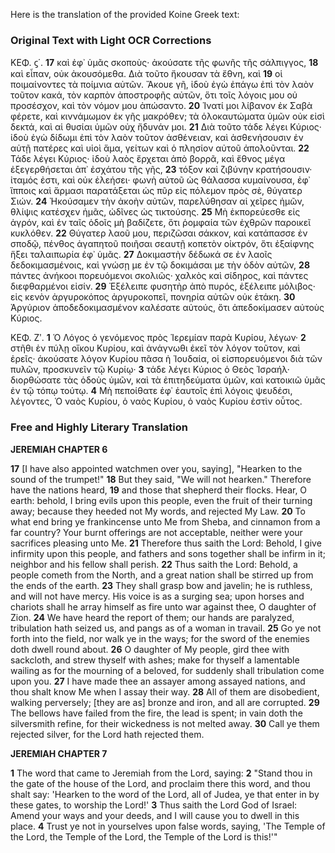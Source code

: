 Here is the translation of the provided Koine Greek text:

### Original Text with Light OCR Corrections

ΚΕΦ. ϛ΄.
**17** καὶ ἐφ᾿ ὑμᾶς σκοποὺς· ἀκούσατε τῆς φωνῆς τῆς σάλπιγγος,
**18** καὶ εἶπαν, οὐκ ἀκουσόμεθα. Διὰ τοῦτο ἤκουσαν τὰ ἔθνη, καὶ
**19** οἱ ποιμαίνοντες τὰ ποίμνια αὐτῶν. Ἄκουε γῆ, ἰδοὺ ἐγὼ ἐπάγω ἐπὶ τὸν λαὸν τοῦτον κακά, τὸν καρπὸν ἀποστροφῆς αὐτῶν, ὅτι τοῖς λόγοις μου οὐ προσέσχον, καὶ τὸν νόμον μου ἀπώσαντο.
**20** Ἱνατί μοι λίβανον ἐκ Σαβὰ φέρετε, καὶ κιννάμωμον ἐκ γῆς μακρόθεν; τὰ ὁλοκαυτώματα ὑμῶν οὐκ εἰσὶ δεκτά, καὶ αἱ θυσίαι ὑμῶν οὐχ ἤδυνάν μοι.
**21** Διὰ τοῦτο τάδε λέγει Κύριος· ἰδοὺ ἐγὼ δίδωμι ἐπὶ τὸν λαὸν τοῦτον ἀσθένειαν, καὶ ἀσθενήσουσιν ἐν αὐτῇ πατέρες καὶ υἱοὶ ἅμα, γείτων καὶ ὁ πλησίον αὐτοῦ ἀπολοῦνται.
**22** Τάδε λέγει Κύριος· ἰδοὺ λαὸς ἔρχεται ἀπὸ βορρᾶ, καὶ ἔθνος μέγα ἐξεγερθήσεται ἀπ᾿ ἐσχάτου τῆς γῆς,
**23** τόξον καὶ ζιβύνην κρατήσουσιν· ἰταμός ἐστι, καὶ οὐκ ἐλεήσει· φωνὴ αὐτοῦ ὡς θάλασσα κυμαίνουσα, ἐφ᾿ ἵπποις καὶ ἅρμασι παρατάξεται ὡς πῦρ εἰς πόλεμον πρὸς σὲ, θύγατερ Σιών.
**24** Ἠκούσαμεν τὴν ἀκοὴν αὐτῶν, παρελύθησαν αἱ χεῖρες ἡμῶν, θλίψις κατέσχεν ἡμᾶς, ὠδῖνες ὡς τικτούσης.
**25** Μὴ ἐκπορεύεσθε εἰς ἀγρόν, καὶ ἐν ταῖς ὁδοῖς μὴ βαδίζετε, ὅτι ῥομφαία τῶν ἐχθρῶν παροικεῖ κυκλόθεν.
**22** Θύγατερ λαοῦ μου, περιζῶσαι σάκκον, καὶ κατάπασσε ἐν σποδῷ, πένθος ἀγαπητοῦ ποιῆσαι σεαυτῇ κοπετὸν οἰκτρόν, ὅτι ἐξαίφνης ἥξει ταλαιπωρία ἐφ᾿ ὑμᾶς.
**27** Δοκιμαστὴν δέδωκά σε ἐν λαοῖς δεδοκιμασμένοις, καὶ γνώσῃ με ἐν τῷ δοκιμάσαι με τὴν ὁδὸν αὐτῶν,
**28** πάντες ἀνήκοοι πορευόμενοι σκολιῶς· χαλκὸς καὶ σίδηρος, καὶ πάντες διεφθαρμένοι εἰσίν.
**29** Ἐξέλειπε φυσητὴρ ἀπὸ πυρός, ἐξέλειπε μόλιβος· εἰς κενὸν ἀργυροκόπος ἀργυροκοπεῖ, πονηρία αὐτῶν οὐκ ἐτάκη.
**30** Ἀργύριον ἀποδεδοκιμασμένον καλέσατε αὐτούς, ὅτι ἀπεδοκίμασεν αὐτοὺς Κύριος.

ΚΕΦ. Ζʹ.
**1** Ὁ Λόγος ὁ γενόμενος πρὸς Ἱερεμίαν παρὰ Κυρίου, λέγων·
**2** στῆθι ἐν πύλῃ οἴκου Κυρίου, καὶ ἀνάγνωθι ἐκεῖ τὸν λόγον τοῦτον, καὶ ἐρεῖς· ἀκούσατε λόγον Κυρίου πᾶσα ἡ Ἰουδαία, οἱ εἰσπορευόμενοι διὰ τῶν πυλῶν, προσκυνεῖν τῷ Κυρίῳ·
**3** τάδε λέγει Κύριος ὁ Θεὸς Ἰσραήλ· διορθώσατε τὰς ὁδοὺς ὑμῶν, καὶ τὰ ἐπιτηδεύματα ὑμῶν, καὶ κατοικιῶ ὑμᾶς ἐν τῷ τόπῳ τούτῳ.
**4** Μὴ πεποίθατε ἐφ᾿ ἑαυτοῖς ἐπὶ λόγοις ψευδέσι, λέγοντες, Ὁ ναὸς Κυρίου, ὁ ναὸς Κυρίου, ὁ ναὸς Κυρίου ἐστὶν οὗτος.

### Free and Highly Literary Translation

**JEREMIAH CHAPTER 6**

**17** [I have also appointed watchmen over you, saying], "Hearken to the sound of the trumpet!"
**18** But they said, "We will not hearken." Therefore have the nations heard,
**19** and those that shepherd their flocks. Hear, O earth: behold, I bring evils upon this people, even the fruit of their turning away; because they heeded not My words, and rejected My Law.
**20** To what end bring ye frankincense unto Me from Sheba, and cinnamon from a far country? Your burnt offerings are not acceptable, neither were your sacrifices pleasing unto Me.
**21** Therefore thus saith the Lord: Behold, I give infirmity upon this people, and fathers and sons together shall be infirm in it; neighbor and his fellow shall perish.
**22** Thus saith the Lord: Behold, a people cometh from the North, and a great nation shall be stirred up from the ends of the earth.
**23** They shall grasp bow and javelin; he is ruthless, and will not have mercy. His voice is as a surging sea; upon horses and chariots shall he array himself as fire unto war against thee, O daughter of Zion.
**24** We have heard the report of them; our hands are paralyzed, tribulation hath seized us, and pangs as of a woman in travail.
**25** Go ye not forth into the field, nor walk ye in the ways; for the sword of the enemies doth dwell round about.
**26** O daughter of My people, gird thee with sackcloth, and strew thyself with ashes; make for thyself a lamentable wailing as for the mourning of a beloved, for suddenly shall tribulation come upon you.
**27** I have made thee an assayer among assayed nations, and thou shalt know Me when I assay their way.
**28** All of them are disobedient, walking perversely; [they are as] bronze and iron, and all are corrupted.
**29** The bellows have failed from the fire, the lead is spent; in vain doth the silversmith refine, for their wickedness is not melted away.
**30** Call ye them rejected silver, for the Lord hath rejected them.

**JEREMIAH CHAPTER 7**

**1** The word that came to Jeremiah from the Lord, saying:
**2** "Stand thou in the gate of the house of the Lord, and proclaim there this word, and thou shalt say: 'Hearken to the word of the Lord, all of Judea, ye that enter in by these gates, to worship the Lord!'
**3** Thus saith the Lord God of Israel: Amend your ways and your deeds, and I will cause you to dwell in this place.
**4** Trust ye not in yourselves upon false words, saying, 'The Temple of the Lord, the Temple of the Lord, the Temple of the Lord is this!'"